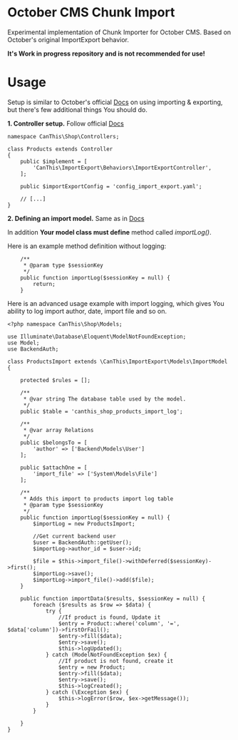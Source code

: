 # October CMS Chunk Import
Experimental implementation of Chunk Importer for October CMS. Based on October's original ImportExport behavior.

**It's Work in progress repository and is not recommended for use!**

# Usage
Setup is similar to October's official [Docs](http://octobercms.com/docs/backend/import-export#introduction) on using importing & exporting, but there's few additional things You should do.

**1. Controller setup.** Follow official [Docs](http://octobercms.com/docs/backend/import-export#introduction)
```
namespace CanThis\Shop\Controllers;

class Products extends Controller
{
    public $implement = [
        'CanThis\ImportExport\Behaviors\ImportExportController',
    ];

    public $importExportConfig = 'config_import_export.yaml';

    // [...]
}
```
**2. Defining an import model.** Same as in [Docs](http://octobercms.com/docs/backend/import-export#import-model)

In addition **Your model class must define** method called *importLog()*.

Here is an example method definition without logging:

```
    /**
     * @param type $sessionKey
     */
    public function importLog($sessionKey = null) {
        return;
    }
```


Here is an advanced usage example with import logging, which gives You ability to log import author, date, import file and so on. 

```
<?php namespace CanThis\Shop\Models;

use Illuminate\Database\Eloquent\ModelNotFoundException;
use Model;
use BackendAuth;

class ProductsImport extends \CanThis\ImportExport\Models\ImportModel {

    protected $rules = [];

    /**
     * @var string The database table used by the model.
     */
    public $table = 'canthis_shop_products_import_log';

    /**
     * @var array Relations
     */
    public $belongsTo = [
        'author' => ['Backend\Models\User']
    ];
    
    public $attachOne = [
        'import_file' => ['System\Models\File']
    ];
    
    /**
     * Adds this import to products import log table
     * @param type $sessionKey
     */
    public function importLog($sessionKey = null) {
        $importLog = new ProductsImport;

        //Get current backend user
        $user = BackendAuth::getUser();
        $importLog->author_id = $user->id;
        
        $file = $this->import_file()->withDeferred($sessionKey)->first();        
        $importLog->save();
        $importLog->import_file()->add($file);    
    }
    
    public function importData($results, $sessionKey = null) {       
        foreach ($results as $row => $data) {
            try {
                //If product is found, Update it
                $entry = Product::where('column', '=', $data['column'])->firstOrFail();
                $entry->fill($data);
                $entry->save();
                $this->logUpdated();
            } catch (ModelNotFoundException $ex) {
                //If product is not found, create it
                $entry = new Product;
                $entry->fill($data);
                $entry->save();
                $this->logCreated();
            } catch (\Exception $ex) {
                $this->logError($row, $ex->getMessage());
            }
        }
        
    }
}

```
